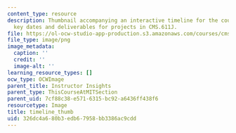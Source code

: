 ```yaml
---
content_type: resource
description: Thumbnail accompanying an interactive timeline for the course that illustrates
  key dates and deliverables for projects in CMS.611J.
file: https://ol-ocw-studio-app-production.s3.amazonaws.com/courses/cms-611j-creating-video-games-fall-2014/326dc4a680b3edb67958bb3386ac9cdd_timeline_thumb.png
file_type: image/png
image_metadata:
  caption: ''
  credit: ''
  image-alt: ''
learning_resource_types: []
ocw_type: OCWImage
parent_title: Instructor Insights
parent_type: ThisCourseAtMITSection
parent_uid: 7cf88c38-e571-6315-bc92-a6436ff438f6
resourcetype: Image
title: timeline_thumb
uid: 326dc4a6-80b3-edb6-7958-bb3386ac9cdd
---
```

